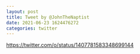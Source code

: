 ```yaml
--- 
layout: post 
title: Tweet by @JohnTheNaptist 
date: 2021-06-23 1624476272 
categories: twitter 
--- 
```

https://twitter.com/o/status/1407781583348699144